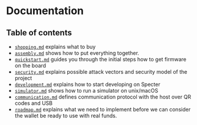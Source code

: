 # Documentation

## Table of contents

- [`shopping.md`](./shopping.md) explains what to buy
- [`assembly.md`](./assembly.md) shows how to put everything together.
- [`quickstart.md`](./quickstart.md) guides you through the initial steps how to get firmware on the board
- [`security.md`](./security.md) explains possible attack vectors and security model of the project
- [`development.md`](./development.md) explains how to start developing on Specter
- [`simulator.md`](./simulator.md) shows how to run a simulator on unix/macOS
- [`communication.md`](./communication.md) defines communication protocol with the host over QR codes and USB
- [`roadmap.md`](./roadmap.md) explains what we need to implement before we can consider the wallet be ready to use with real funds.

